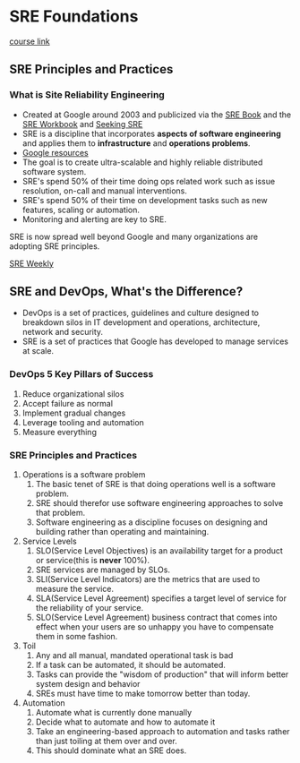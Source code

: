 # SRE Foundations

[course link](https://cloudacademy.com/course/site-reliability-engineering-sre-foundation-introduction-1044)

## SRE Principles and Practices

### What is Site Reliability Engineering

- Created at Google around 2003 and publicized via the [SRE Book](https://learning.oreilly.com/librry/view/-/9781491929117/) and the [SRE Workbook](https://learning.oreilly.com/library/view/-/9781492029496/) and [Seeking SRE](https://learning.oreilly.com/library/view/seeking-sre/9781491978856/)
- SRE is a discipline that incorporates **aspects of software engineering** and applies them to **infrastructure** and **operations problems**.
- [Google resources](https://landing.google.com/sre)
- The goal is to create ultra-scalable and highly reliable distributed software system.
- SRE's spend 50% of their time doing ops related work such as issue resolution, on-call and manual interventions.
- SRE's spend 50% of their time on development tasks such as new features, scaling or automation.
- Monitoring and alerting are key to SRE.

SRE is now spread well beyond Google and many organizations are adopting SRE principles.

[SRE Weekly](https://sreweekly.com/)

## SRE and DevOps, What's the Difference?

- DevOps is a set of practices, guidelines and culture designed to breakdown silos in IT development and operations, architecture, network and security.
- SRE is a set of practices that Google has developed to manage services at scale.

### DevOps 5 Key Pillars of Success

1. Reduce organizational silos
2. Accept failure as normal
3. Implement gradual changes
4. Leverage tooling and automation
5. Measure everything

### SRE Principles and Practices

1. Operations is a software problem
   1. The basic tenet of SRE is that doing operations well is a software problem.
   2. SRE should therefor use software engineering approaches to solve that problem.
   3. Software engineering as a discipline focuses on designing and building rather than operating and maintaining.
2. Service Levels
   1. SLO(Service Level Objectives) is an availability target for a product or service(this is **never** 100%).
   2. SRE services are managed by SLOs.
   3. SLI(Service Level Indicators) are the metrics that are used to measure the service.
   4. SLA(Service Level Agreement) specifies a target level of service for the reliability of your service.
   5. SLO(Service Level Agreement) business contract that comes into effect when your users are so unhappy you have to compensate them in some fashion.
3. Toil
   1. Any and all manual, mandated operational task is bad
   2. If a task can be automated, it should be automated.
   3. Tasks can provide the "wisdom of production" that will inform better system design and behavior
   4. SREs must have time to make tomorrow better than today.
4. Automation
   1. Automate what is currently done manually
   2. Decide what to automate and how to automate it
   3. Take an engineering-based approach to automation and tasks rather than just toiling at them over and over.
   4. This should dominate what an SRE does.